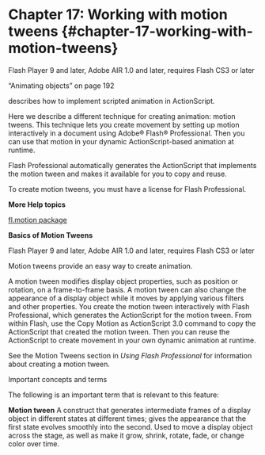 # Chapter 17: Working with motion tweens {#chapter-17-working-with-motion-tweens}

Flash Player 9 and later, Adobe AIR 1.0 and later, requires Flash CS3 or later

“Animating objects” on page 192

describes how to implement scripted animation in ActionScript.

Here we describe a different technique for creating animation: motion tweens. This technique lets you create movement by setting up motion interactively in a document using Adobe® Flash® Professional. Then you can use that motion in your dynamic ActionScript-based animation at runtime.

Flash Professional automatically generates the ActionScript that implements the motion tween and makes it available for you to copy and reuse.

To create motion tweens, you must have a license for Flash Professional.

**More Help topics**

[fl.motion package](http://help.adobe.com/en_US/FlashPlatform/reference/actionscript/3/fl/motion/package-detail.html)

**Basics of Motion Tweens**

Flash Player 9 and later, Adobe AIR 1.0 and later, requires Flash CS3 or later

Motion tweens provide an easy way to create animation.

A motion tween modifies display object properties, such as position or rotation, on a frame-to-frame basis. A motion tween can also change the appearance of a display object while it moves by applying various filters and other properties. You create the motion tween interactively with Flash Professional, which generates the ActionScript for the motion tween. From within Flash, use the Copy Motion as ActionScript 3.0 command to copy the ActionScript that created the motion tween. Then you can reuse the ActionScript to create movement in your own dynamic animation at runtime.

See the Motion Tweens section in _Using Flash Professional_ for information about creating a motion tween.

Important concepts and terms

The following is an important term that is relevant to this feature:

**Motion tween** A construct that generates intermediate frames of a display object in different states at different times; gives the appearance that the first state evolves smoothly into the second. Used to move a display object across the stage, as well as make it grow, shrink, rotate, fade, or change color over time.